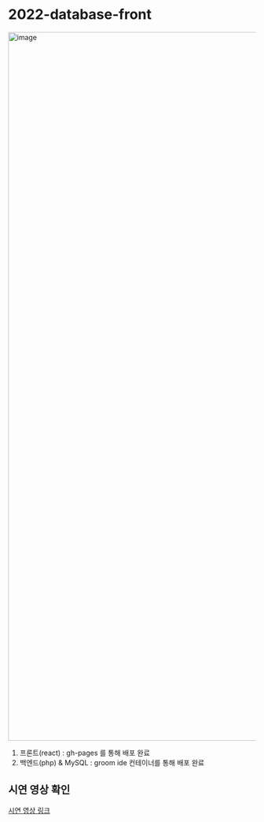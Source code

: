 # 2022-database-front

<img width="1440" alt="image" src="https://user-images.githubusercontent.com/74577803/208301309-da332806-948d-4cd1-b6a0-6ac81c384f1c.png">


1. 프론트(react) : gh-pages 를 통해 배포 완료
2. 백엔드(php) & MySQL : groom ide 컨테이너를 통해 배포 완료


## 시연 영상 확인
[시연 영상 링크](https://youtu.be/BvcrTeZPs04)
